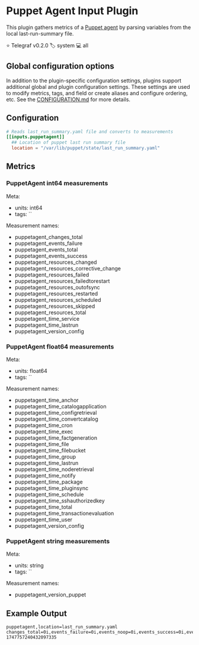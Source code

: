 # Puppet Agent Input Plugin

This plugin gathers metrics of a [Puppet agent][puppet] by parsing variables
from the local last-run-summary file.

⭐ Telegraf v0.2.0
🏷️ system
💻 all

[puppet]: https://www.puppet.com/

## Global configuration options <!-- @/docs/includes/plugin_config.md -->

In addition to the plugin-specific configuration settings, plugins support
additional global and plugin configuration settings. These settings are used to
modify metrics, tags, and field or create aliases and configure ordering, etc.
See the [CONFIGURATION.md][CONFIGURATION.md] for more details.

[CONFIGURATION.md]: ../../../docs/CONFIGURATION.md#plugins

## Configuration

```toml @sample.conf
# Reads last_run_summary.yaml file and converts to measurements
[[inputs.puppetagent]]
  ## Location of puppet last run summary file
  location = "/var/lib/puppet/state/last_run_summary.yaml"
```

## Metrics

### PuppetAgent int64 measurements

Meta:

- units: int64
- tags: ``

Measurement names:

- puppetagent_changes_total
- puppetagent_events_failure
- puppetagent_events_total
- puppetagent_events_success
- puppetagent_resources_changed
- puppetagent_resources_corrective_change
- puppetagent_resources_failed
- puppetagent_resources_failedtorestart
- puppetagent_resources_outofsync
- puppetagent_resources_restarted
- puppetagent_resources_scheduled
- puppetagent_resources_skipped
- puppetagent_resources_total
- puppetagent_time_service
- puppetagent_time_lastrun
- puppetagent_version_config

### PuppetAgent float64 measurements

Meta:

- units: float64
- tags: ``

Measurement names:

- puppetagent_time_anchor
- puppetagent_time_catalogapplication
- puppetagent_time_configretrieval
- puppetagent_time_convertcatalog
- puppetagent_time_cron
- puppetagent_time_exec
- puppetagent_time_factgeneration
- puppetagent_time_file
- puppetagent_time_filebucket
- puppetagent_time_group
- puppetagent_time_lastrun
- puppetagent_time_noderetrieval
- puppetagent_time_notify
- puppetagent_time_package
- puppetagent_time_pluginsync
- puppetagent_time_schedule
- puppetagent_time_sshauthorizedkey
- puppetagent_time_total
- puppetagent_time_transactionevaluation
- puppetagent_time_user
- puppetagent_version_config

### PuppetAgent string measurements

Meta:

- units: string
- tags: ``

Measurement names:

- puppetagent_version_puppet

## Example Output

```text
puppetagent,location=last_run_summary.yaml changes_total=0i,events_failure=0i,events_noop=0i,events_success=0i,events_total=0i,resources_changed=0i,resources_correctivechange=0i,resources_failed=0i,resources_failedtorestart=0i,resources_outofsync=0i,resources_restarted=0i,resources_scheduled=0i,resources_skipped=0i,resources_total=109i,time_anchor=0.000555,time_catalogapplication=0.010555,time_configretrieval=4.75567007064819,time_convertcatalog=1.3,time_cron=0.000584,time_exec=0.508123,time_factgeneration=0.34,time_file=0.441472,time_filebucket=0.000353,time_group=0,time_lastrun=1444936531i,time_noderetrieval=1.235,time_notify=0.00035,time_package=1.325788,time_pluginsync=0.325788,time_schedule=0.001123,time_service=1.807795,time_sshauthorizedkey=0.000764,time_total=8.85354707064819,time_transactionevaluation=4.69765,time_user=0.004331,version_configstring="environment:d6018ce",version_puppet="3.7.5" 1747757240432097335
```
